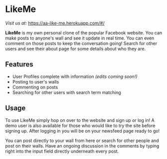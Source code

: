 # LikeMe

*Visit us at:*
https://aa-like-me.herokuapp.com/#/

**LikeMe** is my own personal clone of the popular Facebook website. You can make posts to anyone's wall and see it update in real time. You can even comment on those posts to keep the conversation going! Search for other users and see their about page for some details about who they are. 

## Features
* User Profiles complete with information *(edits coming soon!)*
* Posting to user's walls 
* Commenting on posts
* Searching for other users with search term matching

## Usage
To use LikeMe simply hop on over to the website and sign up or log in! A demo user is also available for those who would like to try the site before signing up. After logging in you will be on your newsfeed page ready to go!

You can post directly to your wall from here or search for other people and post on their walls. Have an ongoing discussion in the comments by typing right into the input field directly underneath every post.










